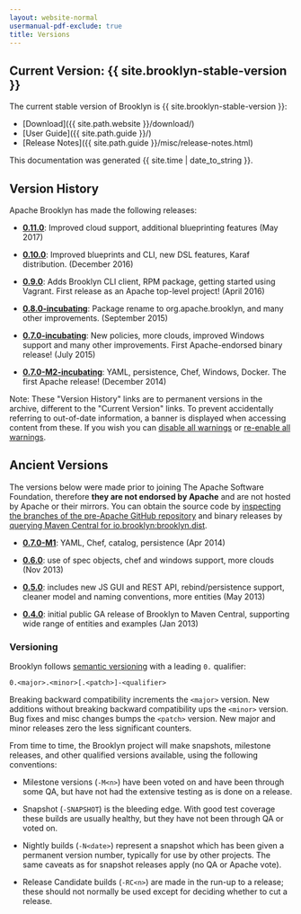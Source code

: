 ```yaml
---
layout: website-normal
usermanual-pdf-exclude: true
title: Versions
---
```


## Current Version: {{ site.brooklyn-stable-version }}

The current stable version of Brooklyn is {{ site.brooklyn-stable-version }}:

* [Download]({{ site.path.website }}/download/)
* [User Guide]({{ site.path.guide }}/)
* [Release Notes]({{ site.path.guide }}/misc/release-notes.html)

This documentation was generated {{ site.time | date_to_string }}.


## Version History

Apache Brooklyn has made the following releases:

* **[0.11.0](/v/0.11.0/)**: Improved cloud support, additional blueprinting features (May 2017)

* **[0.10.0](/v/0.10.0/)**: Improved blueprints and CLI, new DSL features,
  Karaf distribution. (December 2016)

* **[0.9.0](/v/0.9.0/)**: Adds Brooklyn CLI client, RPM package, getting started
  using Vagrant. First release as an Apache top-level project! (April 2016)

* **[0.8.0-incubating](/v/0.8.0-incubating/)**: Package rename to org.apache.brooklyn, and many other improvements. (September 2015)

* **[0.7.0-incubating](/v/0.7.0-incubating/)**: New policies, more clouds, improved Windows support and many other improvements. First Apache-endorsed binary release! (July 2015)

* **[0.7.0-M2-incubating](/v/0.7.0-M2-incubating/)**: YAML, persistence, Chef, Windows, Docker. The first Apache release! (December 2014)

Note: These "Version History" links are to permanent versions in the archive,
different to the "Current Version" links.
To prevent accidentally referring to out-of-date information,
a banner is displayed when accessing content from these.
If you wish you can
<a href="javascript:void(0);" onclick="set_user_versions_all();">disable all warnings</a> or
<a href="javascript:void(0);" onclick="clear_user_versions();">re-enable all warnings</a>.


## Ancient Versions

The versions below were made prior to joining The Apache Software Foundation, therefore **they are not endorsed by
Apache** and are not hosted by Apache or their mirrors. You can obtain the source code by
[inspecting the branches of the pre-Apache GitHub repository](https://github.com/brooklyncentral/brooklyn/branches/stale)
and binary releases by
[querying Maven Central for io.brooklyn:brooklyn.dist](http://search.maven.org/#search%7Cgav%7C1%7Cg%3A%22io.brooklyn%22%20AND%20a%3A%22brooklyn-dist%22).

* **[0.7.0-M1](/v/0.7.0-M1/)**: YAML, Chef, catalog, persistence (Apr 2014)

* **[0.6.0](/v/0.6.0/)**: use of spec objects, chef and windows support, more clouds (Nov 2013)

* **[0.5.0](/v/0.5.0/)**: includes new JS GUI and REST API, rebind/persistence support, cleaner model and naming conventions, more entities (May 2013)

* **[0.4.0](/v/0.4.0/)**: initial public GA release of Brooklyn to Maven Central, supporting wide range of entities and examples (Jan 2013)


### Versioning

Brooklyn follows [semantic versioning](http://semver.org/) with a leading `0.` qualifier:

    0.<major>.<minor>[.<patch>]-<qualifier>

Breaking backward compatibility increments the `<major>` version.
New additions without breaking backward compatibility ups the `<minor>` version.
Bug fixes and misc changes bumps the `<patch>` version.
New major and minor releases zero the less significant counters.

From time to time, the Brooklyn project will make snapshots, milestone releases, and other qualified versions available,
using the following conventions:

* Milestone versions (`-M<n>`) have been voted on and have been through some QA,
  but have not had the extensive testing as is done on a release.

* Snapshot (`-SNAPSHOT`) is the bleeding edge.
  With good test coverage these builds are usually healthy, 
  but they have not been through QA or voted on.

* Nightly builds (`-N<date>`) represent a snapshot which has
  been given a permanent version number, typically for use by other projects.
  The same caveats as for snapshot releases apply (no QA or Apache vote). 

* Release Candidate builds (`-RC<n>`) are made in the run-up to a release;
  these should not normally be used except for deciding whether to cut a release.

